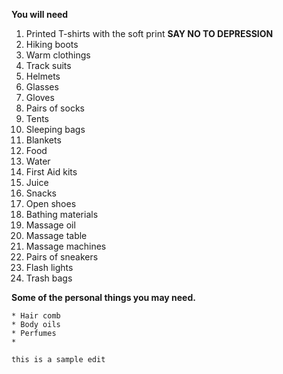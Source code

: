 
**You will need**    

1. Printed T-shirts with the soft print **SAY NO TO DEPRESSION**
2. Hiking boots
3. Warm clothings
4. Track suits
5. Helmets
6. Glasses
7. Gloves
8. Pairs of socks
9. Tents
10. Sleeping bags
11. Blankets
12. Food
13. Water
14. First Aid kits
15. Juice 
16. Snacks
17. Open shoes
18. Bathing materials
19. Massage oil 
20. Massage table
21. Massage machines
22. Pairs of sneakers
23. Flash lights
24. Trash bags    


**Some of the personal things you may need.**    

    * Hair comb
    * Body oils
    * Perfumes
    * 
    
    this is a sample edit
